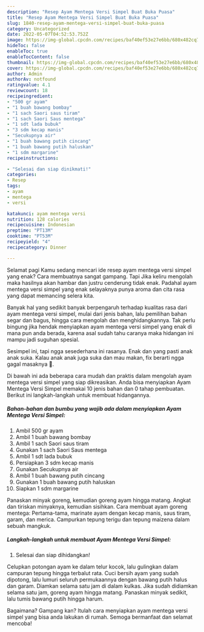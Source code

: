 ```yaml
---
description: "Resep Ayam Mentega Versi Simpel Buat Buka Puasa"
title: "Resep Ayam Mentega Versi Simpel Buat Buka Puasa"
slug: 1840-resep-ayam-mentega-versi-simpel-buat-buka-puasa
category: Uncategorized
date: 2022-05-07T04:52:53.752Z
image: https://img-global.cpcdn.com/recipes/baf40ef53e27e6bb/680x482cq70/ayam-mentega-versi-simpel-foto-resep-utama.jpg
hideToc: false
enableToc: true
enableTocContent: false
thumbnail: https://img-global.cpcdn.com/recipes/baf40ef53e27e6bb/680x482cq70/ayam-mentega-versi-simpel-foto-resep-utama.jpg
cover: https://img-global.cpcdn.com/recipes/baf40ef53e27e6bb/680x482cq70/ayam-mentega-versi-simpel-foto-resep-utama.jpg
author: Admin
authorAv: notfound
ratingvalue: 4.1
reviewcount: 18
recipeingredient:
- "500 gr ayam"
- "1 buah bawang bombay"
- "1 sach Saori saus tiram"
- "1 sach Saori Saus mentega"
- "1 sdt lada bubuk"
- "3 sdm kecap manis"
- "Secukupnya air"
- "1 buah bawang putih cincang"
- "1 buah bawang putih haluskan"
- "1 sdm margarine"
recipeinstructions:

- "Selesai dan siap dinikmati!"
categories:
- Resep
tags:
- ayam
- mentega
- versi

katakunci: ayam mentega versi 
nutrition: 128 calories
recipecuisine: Indonesian
preptime: "PT13M"
cooktime: "PT53M"
recipeyield: "4"
recipecategory: Dinner

---
```



Selamat pagi Kamu sedang mencari ide resep ayam mentega versi simpel yang enak? Cara membuatnya sangat gampang. Tapi Jika keliru mengolah maka hasilnya akan hambar dan justru cenderung tidak enak. Padahal ayam mentega versi simpel yang enak selayaknya punya aroma dan cita rasa yang dapat memancing selera kita.


Banyak hal yang sedikit banyak berpengaruh terhadap kualitas rasa dari ayam mentega versi simpel, mulai dari jenis bahan, lalu pemilihan bahan segar dan bagus, hingga cara mengolah dan menghidangkannya. Tak perlu bingung jika hendak menyiapkan ayam mentega versi simpel yang enak di mana pun anda berada, karena asal sudah tahu caranya maka hidangan ini mampu jadi suguhan spesial.

Sesimpel ini, tapi ngga sesederhana ini rasanya. Enak dan yang pasti anak anak suka. Kalau anak anak juga suka dan mau makan, fix berarti ngga gagal masaknya 🤭.


Di bawah ini ada beberapa cara mudah dan praktis dalam mengolah ayam mentega versi simpel yang siap dikreasikan. Anda bisa menyiapkan Ayam Mentega Versi Simpel memakai 10 jenis bahan dan 0 tahap pembuatan. Berikut ini langkah-langkah untuk membuat hidangannya.

<!--inarticleads1-->

##### Bahan-bahan dan bumbu yang wajib ada dalam menyiapkan Ayam Mentega Versi Simpel:

1. Ambil 500 gr ayam
1. Ambil 1 buah bawang bombay
1. Ambil 1 sach Saori saus tiram
1. Gunakan 1 sach Saori Saus mentega
1. Ambil 1 sdt lada bubuk
1. Persiapkan 3 sdm kecap manis
1. Gunakan Secukupnya air
1. Ambil 1 buah bawang putih cincang
1. Gunakan 1 buah bawang putih haluskan
1. Siapkan 1 sdm margarine


Panaskan minyak goreng, kemudian goreng ayam hingga matang. Angkat dan tiriskan minyaknya, kemudian sisihkan. Cara membuat ayam goreng mentega: Pertama-tama, marinate ayam dengan kecap manis, saus tiram, garam, dan merica. Campurkan tepung terigu dan tepung maizena dalam sebuah mangkuk. 

<!--inarticleads2-->

##### Langkah-langkah untuk membuat Ayam Mentega Versi Simpel:


1. Selesai dan siap dihidangkan!

Celupkan potongan ayam ke dalam telur kocok, lalu gulingkan dalam campuran tepung hingga terbalut rata. Cuci bersih ayam yang sudah dipotong, lalu lumuri seluruh permukaannya dengan bawang putih halus dan garam. Diamkan selama satu jam di dalam kulkas. Jika sudah didiamkan selama satu jam, goreng ayam hingga matang. Panaskan minyak sedikit, lalu tumis bawang putih hingga harum. 

Bagaimana? Gampang kan? Itulah cara menyiapkan ayam mentega versi simpel yang bisa anda lakukan di rumah. Semoga bermanfaat dan selamat mencoba!
